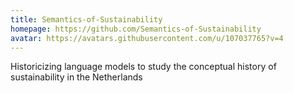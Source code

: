 ```yaml
---
title: Semantics-of-Sustainability
homepage: https://github.com/Semantics-of-Sustainability
avatar: https://avatars.githubusercontent.com/u/107037765?v=4
---
```

Historicizing language models to study the conceptual history of
sustainability in the Netherlands 
    